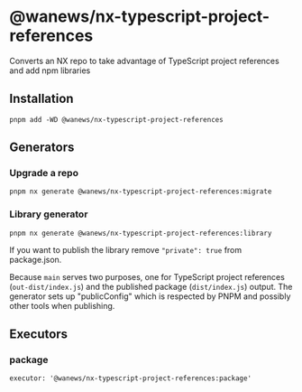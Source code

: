 # @wanews/nx-typescript-project-references

Converts an NX repo to take advantage of TypeScript project references and add npm libraries

## Installation

```
pnpm add -WD @wanews/nx-typescript-project-references
```

## Generators

### Upgrade a repo

```
pnpm nx generate @wanews/nx-typescript-project-references:migrate
```

### Library generator

```
pnpm nx generate @wanews/nx-typescript-project-references:library
```

If you want to publish the library remove `"private": true` from package.json.

Because `main` serves two purposes, one for TypeScript project references (`out-dist/index.js`) and the published package (`dist/index.js`) output. The generator sets up "publicConfig" which is respected by PNPM and possibly other tools when publishing.

## Executors

### package

`executor: '@wanews/nx-typescript-project-references:package'`
